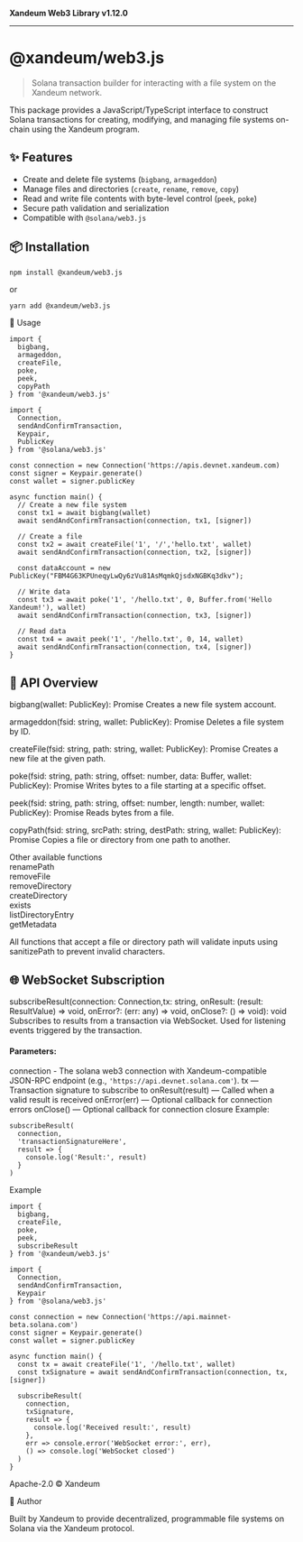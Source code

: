 **Xandeum Web3 Library v1.12.0**

***

# @xandeum/web3.js

> Solana transaction builder for interacting with a file system on the Xandeum network.

This package provides a JavaScript/TypeScript interface to construct Solana transactions for creating, modifying, and managing  file systems on-chain using the Xandeum program.

## ✨ Features

- Create and delete file systems (`bigbang`, `armageddon`)
- Manage files and directories (`create`, `rename`, `remove`, `copy`)
- Read and write file contents with byte-level control (`peek`, `poke`)
- Secure path validation and serialization
- Compatible with `@solana/web3.js`

## 📦 Installation

```bash
npm install @xandeum/web3.js
``` 

or

```
yarn add @xandeum/web3.js
```
🚀 Usage

```
import {
  bigbang,
  armageddon,
  createFile,
  poke,
  peek,
  copyPath
} from '@xandeum/web3.js'

import {
  Connection,
  sendAndConfirmTransaction,
  Keypair,
  PublicKey
} from '@solana/web3.js'

const connection = new Connection('https://apis.devnet.xandeum.com)
const signer = Keypair.generate()
const wallet = signer.publicKey

async function main() {
  // Create a new file system
  const tx1 = await bigbang(wallet)
  await sendAndConfirmTransaction(connection, tx1, [signer])

  // Create a file
  const tx2 = await createFile('1', '/','hello.txt', wallet)
  await sendAndConfirmTransaction(connection, tx2, [signer])

  const dataAccount = new PublicKey("FBM4G63KPUneqyLwQy6zVu81AsMqmkQjsdxNGBKq3dkv");
  
  // Write data
  const tx3 = await poke('1', '/hello.txt', 0, Buffer.from('Hello Xandeum!'), wallet)
  await sendAndConfirmTransaction(connection, tx3, [signer])

  // Read data
  const tx4 = await peek('1', '/hello.txt', 0, 14, wallet)
  await sendAndConfirmTransaction(connection, tx4, [signer])
}
```

## 🧩 API Overview

bigbang(wallet: PublicKey): Promise<Transaction>
Creates a new file system account.

armageddon(fsid: string, wallet: PublicKey): Promise<Transaction>
Deletes a file system by ID.

createFile(fsid: string, path: string, wallet: PublicKey): Promise<Transaction>
Creates a new file at the given path.

poke(fsid: string, path: string, offset: number, data: Buffer, wallet: PublicKey): Promise<Transaction>
Writes bytes to a file starting at a specific offset.

peek(fsid: string, path: string, offset: number, length: number, wallet: PublicKey): Promise<Transaction>
Reads bytes from a file.

copyPath(fsid: string, srcPath: string, destPath: string, wallet: PublicKey): Promise<Transaction>
Copies a file or directory from one path to another.

Other available functions <br />
renamePath <br />
removeFile <br />
removeDirectory <br />
createDirectory <br />
exists <br />
listDirectoryEntry <br />
getMetadata <br />

All functions that accept a file or directory path will validate inputs using sanitizePath to prevent invalid characters.

## 🌐 WebSocket Subscription

subscribeResult(connection: Connection,tx: string, onResult: (result: ResultValue) => void, onError?: (err: any) => void, onClose?: () => void): void
Subscribes to results from a transaction via WebSocket. Used for listening  events triggered by the transaction.

#### Parameters:

connection - The solana web3 connection with Xandeum-compatible JSON-RPC endpoint (e.g., `'https://api.devnet.solana.com'`).
tx — Transaction signature to subscribe to
onResult(result) — Called when a valid result is received
onError(err) — Optional callback for connection errors
onClose() — Optional callback for connection closure
Example:

```
subscribeResult(
  connection,
  'transactionSignatureHere',
  result => {
    console.log('Result:', result)
  }
)
```

Example
```
import {
  bigbang,
  createFile,
  poke,
  peek,
  subscribeResult
} from '@xandeum/web3.js'

import {
  Connection,
  sendAndConfirmTransaction,
  Keypair
} from '@solana/web3.js'

const connection = new Connection('https://api.mainnet-beta.solana.com')
const signer = Keypair.generate()
const wallet = signer.publicKey

async function main() {
  const tx = await createFile('1', '/hello.txt', wallet)
  const txSignature = await sendAndConfirmTransaction(connection, tx, [signer])

  subscribeResult(
    connection,
    txSignature,
    result => {
      console.log('Received result:', result)
    },
    err => console.error('WebSocket error:', err),
    () => console.log('WebSocket closed')
  )
}
```

Apache-2.0 © Xandeum

👤 Author

Built by Xandeum to provide decentralized, programmable file systems on Solana via the Xandeum protocol.
